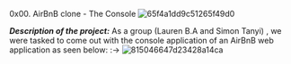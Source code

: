 0x00. AirBnB clone - The Console
![65f4a1dd9c51265f49d0](https://github.com/lauren-belloalvarez/AirBnB_clone/assets/129569062/ecc69663-3f2e-4247-b656-b265ff7f6ef9)

***Description of the project:***
As a group (Lauren B.A and Simon Tanyi) , we were tasked to come out with the console application of an AirBnB web application as seen below:
:->
![815046647d23428a14ca](https://github.com/lauren-belloalvarez/AirBnB_clone/assets/129569062/353302cc-d3c7-4620-8c77-1dc090f5ec90)
